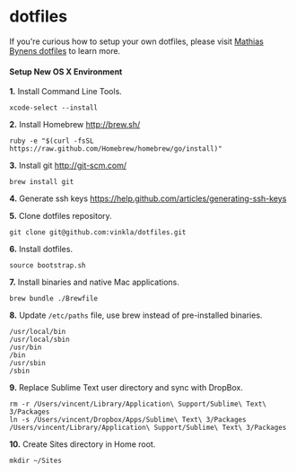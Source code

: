 dotfiles
========
If you're curious how to setup your own dotfiles, please visit [Mathias Bynens dotfiles](https://github.com/mathiasbynens/dotfiles) to learn more.


#### Setup New OS X Environment

**1.** Install Command Line Tools.
```
xcode-select --install
```

**2.** Install Homebrew http://brew.sh/
```
ruby -e "$(curl -fsSL https://raw.github.com/Homebrew/homebrew/go/install)"
```

**3.** Install git http://git-scm.com/
```
brew install git
```

**4.** Generate ssh keys https://help.github.com/articles/generating-ssh-keys

**5.** Clone dotfiles repository.
```
git clone git@github.com:vinkla/dotfiles.git
```

**6.** Install dotfiles.
```
source bootstrap.sh
```

**7.** Install binaries and native Mac applications.
```
brew bundle ./Brewfile
```

**8.** Update ```/etc/paths``` file, use brew instead of pre-installed binaries.
```
/usr/local/bin
/usr/local/sbin
/usr/bin
/bin
/usr/sbin
/sbin
```

**9.** Replace Sublime Text user directory and sync with DropBox.
```
rm -r /Users/vincent/Library/Application\ Support/Sublime\ Text\ 3/Packages
ln -s /Users/vincent/Dropbox/Apps/Sublime\ Text\ 3/Packages /Users/vincent/Library/Application\ Support/Sublime\ Text\ 3/Packages
```

**10.** Create Sites directory in Home root.
```
mkdir ~/Sites
```

